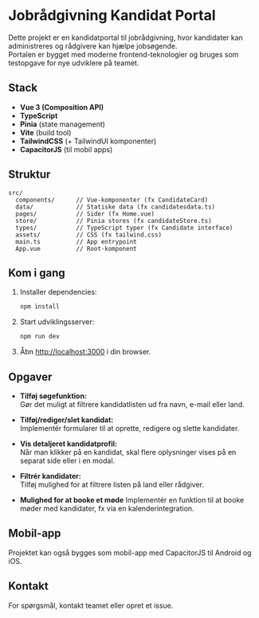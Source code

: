 # Jobrådgivning Kandidat Portal

Dette projekt er en kandidatportal til jobrådgivning, hvor kandidater kan administreres og rådgivere kan hjælpe jobsøgende.  
Portalen er bygget med moderne frontend-teknologier og bruges som testopgave for nye udviklere på teamet.

## Stack

- **Vue 3 (Composition API)**
- **TypeScript**
- **Pinia** (state management)
- **Vite** (build tool)
- **TailwindCSS** (+ TailwindUI komponenter)
- **CapacitorJS** (til mobil apps)

## Struktur

```
src/
  components/      // Vue-komponenter (fx CandidateCard)
  data/            // Statiske data (fx candidatesdata.ts)
  pages/           // Sider (fx Home.vue)
  store/           // Pinia stores (fx candidateStore.ts)
  types/           // TypeScript typer (fx Candidate interface)
  assets/          // CSS (fx tailwind.css)
  main.ts          // App entrypoint
  App.vue          // Root-komponent
```

## Kom i gang

1. Installer dependencies:
   ```sh
   npm install
   ```

2. Start udviklingsserver:
   ```sh
   npm run dev
   ```

3. Åbn [http://localhost:3000](http://localhost:3000) i din browser.

## Opgaver

- **Tilføj søgefunktion:**  
  Gør det muligt at filtrere kandidatlisten ud fra navn, e-mail eller land.

- **Tilføj/rediger/slet kandidat:**  
  Implementér formularer til at oprette, redigere og slette kandidater.

- **Vis detaljeret kandidatprofil:**  
  Når man klikker på en kandidat, skal flere oplysninger vises på en separat side eller i en modal.

- **Filtrér kandidater:**  
  Tilføj mulighed for at filtrere listen på land eller rådgiver.

- **Mulighed for at booke et møde**
   Implementér en funktion til at booke møder med kandidater, fx via en kalenderintegration.

## Mobil-app

Projektet kan også bygges som mobil-app med CapacitorJS til Android og iOS.

## Kontakt

For spørgsmål, kontakt teamet eller opret et issue.